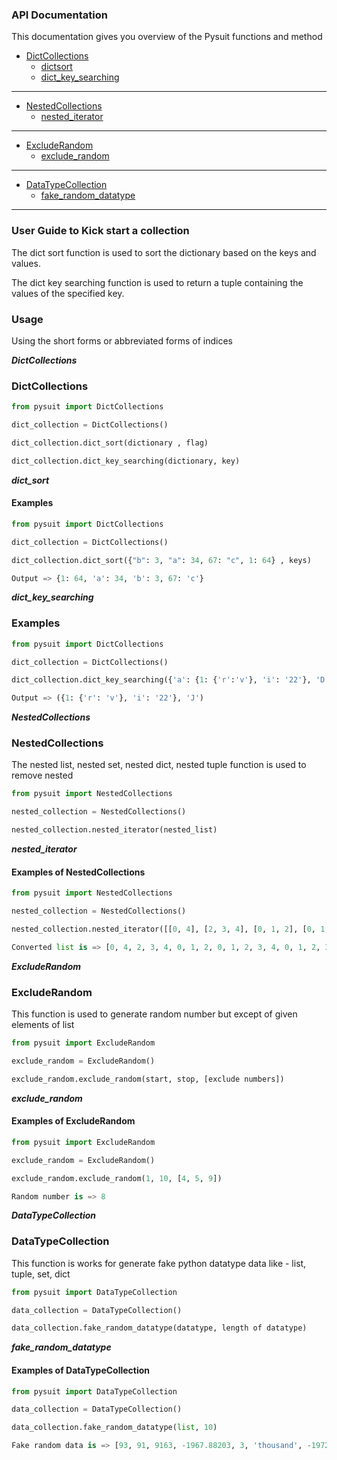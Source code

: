 ###  API Documentation

This documentation gives you  overview of the Pysuit functions and method

+ [DictCollections](#DictCollections)
    + [dictsort](#dictsort)
    + [dict_key_searching](#dict_key_searching)

---

+ [NestedCollections](#NestedCollections)
    + [nested_iterator](#nested_iterator)

---

+ [ExcludeRandom](#ExcludeRandom)
    + [exclude_random](#exclude_random)

---

+ [DataTypeCollection](#DataTypeCollection)
    + [fake_random_datatype](#fake_random_datatype)

---
### User Guide to Kick start a collection

The dict sort function is used to sort the dictionary based on the keys and values.

The dict key searching function is used to return a tuple containing the values of the specified key.
### Usage
Using the short forms or abbreviated forms of indices

***DictCollections***<a name="DictCollections"><br>
### DictCollections
```python
from pysuit import DictCollections

dict_collection = DictCollections()

dict_collection.dict_sort(dictionary , flag)

dict_collection.dict_key_searching(dictionary, key)

```
***dict_sort***<a name="dictsort">
#### Examples
```python
from pysuit import DictCollections

dict_collection = DictCollections()

dict_collection.dict_sort({"b": 3, "a": 34, 67: "c", 1: 64} , keys)

Output => {1: 64, 'a': 34, 'b': 3, 67: 'c'}

```
***dict_key_searching***<a name="dictkeysearching">
### Examples
```python
from pysuit import DictCollections

dict_collection = DictCollections()

dict_collection.dict_key_searching({'a': {1: {'r':'v'}, 'i': '22'}, 'D': {'a': 'J', 22: 2}} , a)

Output => ({1: {'r': 'v'}, 'i': '22'}, 'J')

```

***NestedCollections***<a name="NestedCollections"><br>
### NestedCollections
The nested list, nested set, nested dict, nested tuple function is used to remove nested
```python
from pysuit import NestedCollections

nested_collection = NestedCollections()

nested_collection.nested_iterator(nested_list)

```
***nested_iterator***<a name="nested_iterator">
#### Examples of NestedCollections
```python
from pysuit import NestedCollections
```
```python
nested_collection = NestedCollections()
```
```python
nested_collection.nested_iterator([[0, 4], [2, 3, 4], [0, 1, 2], [0, 1, 2, 3, 4], [0, 1, 2, 3, 4]])
```
```python
Converted list is => [0, 4, 2, 3, 4, 0, 1, 2, 0, 1, 2, 3, 4, 0, 1, 2, 3, 4]
```
***ExcludeRandom***<a name="ExcludeRandom"><br>
### ExcludeRandom
This function is used to generate random number but except of given elements of list

```python
from pysuit import ExcludeRandom

exclude_random = ExcludeRandom()

exclude_random.exclude_random(start, stop, [exclude numbers])

```
***exclude_random***<a name="exclude_random">
#### Examples of ExcludeRandom
```python
from pysuit import ExcludeRandom
```
```python
exclude_random = ExcludeRandom()
```
```python
exclude_random.exclude_random(1, 10, [4, 5, 9])
```
```python
Random number is => 8
```
***DataTypeCollection***<a name="DataTypeCollection"><br>
### DataTypeCollection
This function is works for generate fake python datatype data like - list, tuple, set, dict

```python
from pysuit import DataTypeCollection

data_collection = DataTypeCollection()

data_collection.fake_random_datatype(datatype, length of datatype)

```
***fake_random_datatype***<a name="fake_random_datatype">
#### Examples of DataTypeCollection
```python
from pysuit import DataTypeCollection
```
```python
data_collection = DataTypeCollection()
```
```python
data_collection.fake_random_datatype(list, 10)
```
```python
Fake random data is => [93, 91, 9163, -1967.88203, 3, 'thousand', -197247.03, 913, 983, 'thousand']
```
